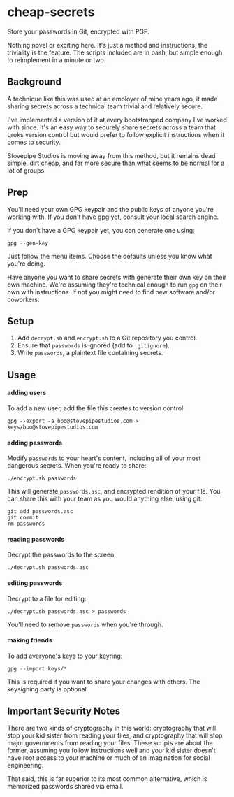 # cheap-secrets #

Store your passwords in Git, encrypted with PGP.

Nothing novel or exciting here. It's just a method and instructions, the
triviality is the feature. The scripts included are in bash, but simple
enough to reimplement in a minute or two.

## Background ##

A technique like this was used at an employer of mine years ago, it made sharing
secrets across a technical team trivial and relatively secure.

I've implemented a version of it at every bootstrapped company I've worked with
since. It's an easy way to securely share secrets across a team that groks
version control but would prefer to follow explicit instructions when it comes
to security.

Stovepipe Studios is moving away from this method, but it remains dead simple,
dirt cheap, and far more secure than what seems to be normal for a lot of groups 


## Prep ##

You'll need your own GPG keypair and the public keys of anyone you're working
with. If you don't have gpg yet, consult your local search engine.

If you don't have a GPG keypair yet, you can generate one using:

    gpg --gen-key

Just follow the menu items. Choose the defaults unless you know what you're
doing.

Have anyone you want to share secrets with generate their own key on their
own machine. We're assuming they're technical enough to run `gpg` on their own
with instructions. If not you might need to find new software and/or coworkers.


## Setup ##

1. Add `decrypt.sh` and `encrypt.sh` to a Git repository you control.
2. Ensure that `passwords` is ignored (add to `.gitignore`).
3. Write `passwords`, a plaintext file containing secrets.


## Usage ##

#### adding users ####

To add a new user, add the file this creates to version control:

    gpg --export -a bpo@stovepipestudios.com > keys/bpo@stovepipestudios.com

#### adding passwords ####

Modify `passwords` to your heart's content, including all of your most dangerous
secrets. When you're ready to share:

    ./encrypt.sh passwords

This will generate `passwords.asc`, and encrypted rendition of your file. You
can share this with your team as you would anything else, using git:

    git add passwords.asc
    git commit
    rm passwords

#### reading passwords ####

Decrypt the passwords to the screen:

    ./decrypt.sh passwords.asc

#### editing passwords ####

Decrypt to a file for editing:

    ./decrypt.sh passwords.asc > passwords

You'll need to remove `passwords` when you're through.

#### making friends ####

To add everyone's keys to your keyring:

    gpg --import keys/*

This is required if you want to share your changes with others. The keysigning
party is optional.


## Important Security Notes

There are two kinds of cryptography in this world: cryptography that will stop
your kid sister from reading your files, and cryptography that will stop major
governments from reading your files. These scripts are about the former,
assuming you follow instructions well and your kid sister doesn't have root
access to your machine or much of an imagination for social engineering.

That said, this is far superior to its most common alternative, which is
memorized passwords shared via email.
